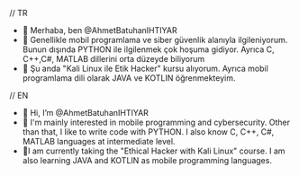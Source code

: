 // TR
- 👋 Merhaba, ben @AhmetBatuhanIHTIYAR
- 👀 Genellikle mobil programlama ve siber güvenlik alanıyla ilgileniyorum. Bunun dışında PYTHON ile ilgilenmek çok hoşuma gidiyor. Ayrıca C, C++,C#, MATLAB dillerini orta düzeyde biliyorum
- 🌱 Şu anda "Kali Linux ile Etik Hacker" kursu alıyorum. Ayrıca mobil programlama dili olarak JAVA ve KOTLIN öğrenmekteyim.

// EN
- 👋 Hi, I’m @AhmetBatuhanIHTIYAR
- 👀 I'm mainly interested in mobile programming and cybersecurity. Other than that, I like to write code with PYTHON. I also know C, C++, C#, MATLAB languages at intermediate level.
- 🌱I am currently taking the "Ethical Hacker with Kali Linux" course. I am also learning JAVA and KOTLIN as mobile programming languages.

<!---
AhmetBatuhanIHTIYAR/AhmetBatuhanIHTIYAR is a ✨ special ✨ repository because its `README.md` (this file) appears on your GitHub profile.
You can click the Preview link to take a look at your changes.
--->
